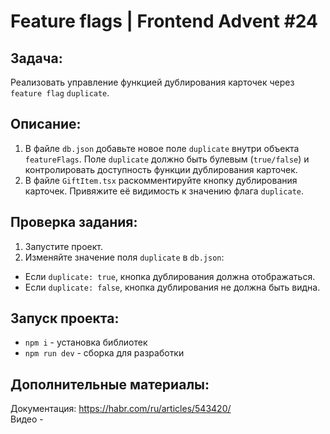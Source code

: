 # Feature flags | Frontend Advent #24

## Задача:
Реализовать управление функцией дублирования карточек через `feature flag` `duplicate`.

## Описание:
1. В  файле `db.json` добавьте новое поле `duplicate` внутри объекта `featureFlags`. Поле `duplicate` должно быть булевым (`true/false`) и контролировать доступность функции дублирования карточек.
2. В файле `GiftItem.tsx` раскомментируйте кнопку дублирования карточек. Привяжите её видимость к значению флага `duplicate`.

## Проверка задания:
1. Запустите проект.
2. Изменяйте значение поля `duplicate` в `db.json`:
* Если `duplicate: true`, кнопка дублирования должна отображаться.
* Если `duplicate: false`, кнопка дублирования не должна быть видна.

## Запуск проекта:
* `npm i` - установка библиотек
* `npm run dev` - сборка для разработки

## Дополнительные материалы:
Документация: https://habr.com/ru/articles/543420/  
Видео - 
